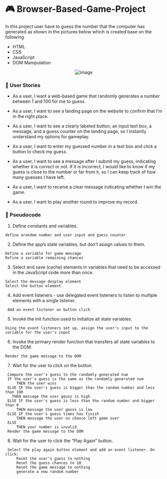# 🎮 Browser-Based-Game-Project

 In this project user have to guess the number that the computer has generated as shown in the pictures below which is created base on the following

* HTML
* CSS
* JavaScript
* DOM Manipulation





 
<div align="center">
 
![image](https://github.com/user-attachments/assets/0466e512-dc4b-44ef-9459-5b6868f4dbb6)

</div>


### 🌟 User Stories

* As a user, I want a web-based game that randomly generates a number between 1 and 100 for me to guess.

* As a user, I want to see a landing page on the website to confirm that I’m in the right place.

* As a user, I want to see a clearly labeled button, an input text box, a message, and a guess counter on the landing page, so I instantly understand my options for gameplay.

* As a user, I want to enter my guessed number in a text box and click a button to check my guess.

* As a user, I want to see a message after I submit my guess, indicating whether it is correct or not. If it is incorrect, I would like to know if my guess is close to the number or far from it, so I can keep track of how many guesses I have left.

* As a user, I want to receive a clear message indicating whether I win the game.

* As a user, I want to play another round to improve my record.



### 🧠 Pseudocode

1. Define constants and variables. <br>
```
define arandom number and user input and guess counter
```

2. Define the app’s state variables, but don’t assign values to them.<br>
```
Define a variable for game message
Define a variable remaining chances
```

3. Select and save (cache) elements in variables that need to be accessed in the JavaScript code more than once.<br>
```
Select the message desplay element
Select the button element
```


4. Add event listeners - use delegated event listeners to listen to multiple elements with a single listener.<br>
```
 Add an event listener on button click
```

5. Invoke the init function used to initialize all state variables.<br>
```
Using the event listeners set up, assign the user's input to the variable for the user's input
```


6. Invoke the primary render function that transfers all state variables to the DOM.<br>
```
Render the game message to the DOM
```

7. Wait for the user to click on the button.<br>
```
 Compare the user's guess to the randomly generated num
 IF the user's guess is the same as the randomly generated num
     THEN the user wins
 ELSE IF the user's guess is bigger than the random number and less than 100 
   THEN message the user geuss is high
 ELSE IF the user's guess is less than the random number and bigger than 0 
     THEN message the user geuss is low
 ELSE IF the user's guess times has finish
     THEN message the user no chance left game over
 ELSE
     THEN your number is invalid
 Render the game message to the DOM
```

8. Wait for the user to click the “Play Again” button.<br>
```
 Select the play again button element and add an event listener. On click:
     Reset the user's guess to nothing
     Reset the guess chances to 10
     Reset the game message to nothing
     generate a new random number
```
